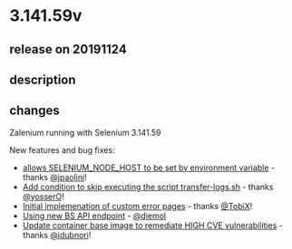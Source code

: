 # 3.141.59v

## release on 20191124

## description

## changes

Zalenium running with Selenium 3.141.59

New features and bug fixes:

* <a href="https://github.com/zalando/zalenium/commit/6d766d9e226ca6e0f3648387f24774ca0b0a7c5c">allows SELENIUM_NODE_HOST to be set by environment variable</a> - thanks <a class="user-mention notranslate" data-hovercard-type="user" data-hovercard-url="/users/jpaolini/hovercard" data-octo-click="hovercard-link-click" data-octo-dimensions="link_type:self" href="https://github.com/jpaolini">@jpaolini</a>!
* <a href="https://github.com/zalando/zalenium/commit/f499784374d20db78a401d30ac90c6ee6ec20784">Add condition to skip executing the script transfer-logs.sh</a> - thanks <a class="user-mention notranslate" data-hovercard-type="user" data-hovercard-url="/users/yosserO/hovercard" data-octo-click="hovercard-link-click" data-octo-dimensions="link_type:self" href="https://github.com/yosserO">@yosserO</a>!
* <a href="https://github.com/zalando/zalenium/commit/85640f88929a4044ceb4d8f9fd8c3bfd17c6cd76">Initial implemenation of custom error pages</a> - thanks <a class="user-mention notranslate" data-hovercard-type="user" data-hovercard-url="/users/TobiX/hovercard" data-octo-click="hovercard-link-click" data-octo-dimensions="link_type:self" href="https://github.com/TobiX">@TobiX</a>!
* <a href="https://github.com/zalando/zalenium/commit/b2927f022c002ad21eecdb5ee7971df0ea0ca43d">Using new BS API endpoint</a> - <a class="user-mention notranslate" data-hovercard-type="user" data-hovercard-url="/users/diemol/hovercard" data-octo-click="hovercard-link-click" data-octo-dimensions="link_type:self" href="https://github.com/diemol">@diemol</a>
* <a href="https://github.com/zalando/zalenium/commit/591f73593b50548fe96cc41aaf76c5ce0eef28d2">Update container base image to remediate HIGH CVE vulnerabilities</a> - thanks <a class="user-mention notranslate" data-hovercard-type="user" data-hovercard-url="/users/idubnori/hovercard" data-octo-click="hovercard-link-click" data-octo-dimensions="link_type:self" href="https://github.com/idubnori">@idubnori</a>!


